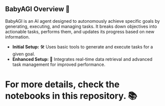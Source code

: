 ## BabyAGI Overview 🤖

BabyAGI is an AI agent designed to autonomously achieve specific goals by generating, executing, and managing tasks. It breaks down objectives into actionable tasks, performs them, and updates its progress based on new information.

- **Initial Setup:** 🛠️ Uses basic tools to generate and execute tasks for a given goal.
- **Enhanced Setup:** 🚀 Integrates real-time data retrieval and advanced task management for improved performance.

# For more details, check the notebooks in this repository. 📚
